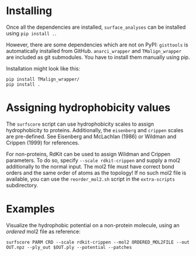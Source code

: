 # Installing
Once all the dependencies are installed, `surface_analyses` can be installed
using `pip install .`.

However, there are some dependencies which are not on PyPI: `gisttools` is
automatically installed from GitHub. `anarci_wrapper` and `TMalign_wrapper` are
included as git submodules. You have to install them manually using pip.

Installation might look like this:

```pip install anarci_wrapper/
pip install TMalign_wrapper/
pip install .
```

# Assigning hydrophobicity values
The `surfscore` script can use hydrophobicity scales to assign hydrophobicity
to proteins. Additionally, the `eisenberg` and `crippen` scales are
pre-defined. See Eisenberg and McLachlan (1986) or Wildman and Crippen (1999)
for references.

For non-proteins, RdKit can be used to assign Wildman and Crippen parameters.
To do so, specify `--scale rdkit-crippen` and supply a mol2 additionally to the
normal input. The mol2 file must have correct bond orders and the same order of
atoms as the topology! If no such mol2 file is available, you can use the
`reorder_mol2.sh` script in the `extra-scripts` subdirectory.

# Examples
Visualize the hydrophobic potential on a non-protein molecule, using an
*ordered* mol2 file as reference:
```
surfscore PARM CRD --scale rdkit-crippen --mol2 ORDERED_MOL2FILE --out OUT.npz --ply_out $OUT.ply --potential --patches
```
